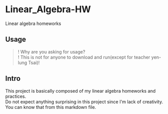 # Linear_Algebra-HW
Linear algebra homeworks

## Usage

>! Why are you asking for usage?  
>! This is not for anyone to download and run(except for teacher yen-lung Tsai)!  

## Intro

This project is basically composed of my linear algebra homeworks and practices.  
Do not expect anything surprising in this project since I'm lack of creativity.  
You can know that from this markdown file.  

### 

